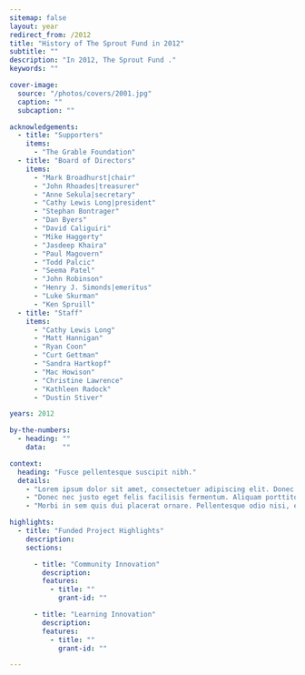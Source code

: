 ```yaml
---
sitemap: false
layout: year
redirect_from: /2012
title: "History of The Sprout Fund in 2012"
subtitle: ""
description: "In 2012, The Sprout Fund ."
keywords: ""

cover-image:
  source: "/photos/covers/2001.jpg"
  caption: ""
  subcaption: ""

acknowledgements:
  - title: "Supporters"
    items:
      - "The Grable Foundation"
  - title: "Board of Directors"
    items:
      - "Mark Broadhurst|chair"
      - "John Rhoades|treasurer"
      - "Anne Sekula|secretary"
      - "Cathy Lewis Long|president"
      - "Stephan Bontrager"
      - "Dan Byers"
      - "David Caliguiri"
      - "Mike Haggerty"
      - "Jasdeep Khaira"
      - "Paul Magovern"
      - "Todd Palcic"
      - "Seema Patel"
      - "John Robinson"
      - "Henry J. Simonds|emeritus"
      - "Luke Skurman"
      - "Ken Spruill"
  - title: "Staff"
    items:
      - "Cathy Lewis Long"
      - "Matt Hannigan"
      - "Ryan Coon"
      - "Curt Gettman"
      - "Sandra Hartkopf"
      - "Mac Howison"
      - "Christine Lawrence"
      - "Kathleen Radock"
      - "Dustin Stiver"

years: 2012

by-the-numbers:
  - heading: ""
    data:    ""

context:
  heading: "Fusce pellentesque suscipit nibh."
  details:
    - "Lorem ipsum dolor sit amet, consectetuer adipiscing elit. Donec odio. Quisque volutpat mattis eros. Nullam malesuada erat ut turpis. Suspendisse urna nibh, viverra non, semper suscipit, posuere a, pede."
    - "Donec nec justo eget felis facilisis fermentum. Aliquam porttitor mauris sit amet orci. Aenean dignissim pellentesque felis."
    - "Morbi in sem quis dui placerat ornare. Pellentesque odio nisi, euismod in, pharetra a, ultricies in, diam. Sed arcu. Cras consequat."

highlights:
  - title: "Funded Project Highlights"
    description:
    sections:

      - title: "Community Innovation"
        description:
        features:
          - title: ""
            grant-id: ""

      - title: "Learning Innovation"
        description:
        features:
          - title: ""
            grant-id: ""

---
```

